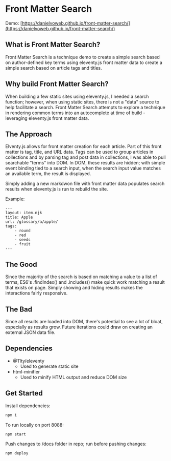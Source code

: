 # Front Matter Search

Demo: [https://danielvoweb.github.io/front-matter-search/](https://danielvoweb.github.io/front-matter-search/)

## What is Front Matter Search?

Front Matter Search is a technique demo to create a simple search based on author-defined key terms using eleventy.js front matter data to create a simple search based on article tags and titles.

## Why build Front Matter Search?

When building a few static sites using eleventy.js, I needed a search function; however, when using static sites, there is not a "data" source to help facilitate a search. Front Matter Search attempts to explore a technique in rendering common terms into an autocomplete at time of build - leveraging eleventy.js front matter data.

## The Approach

Elventy.js allows for front matter creation for each article. Part of this front matter is tag, title, and URL data. Tags can be used to group articles in collections and by parsing tag and post data in collections, I was able to pull searchable "terms" into DOM. In DOM, these results are hidden; with simple event binding tied to a search input, when the search input value matches an available term, the result is displayed.

Simply adding a new markdwon file with front matter data populates search results when eleventy.js is run to rebuild the site.

Example:

```
---
layout: item.njk
title: Apple
url: /glossary/a/apple/
tags:
    - round
    - red
    - seeds
    - fruit
---
```

## The Good

Since the majority of the search is based on matching a value to a list of terms, ES6's .findIndex() and .includes() make quick work matching a result that exists on page. Simply showing and hiding results makes the interactions fairly responsive.

## The Bad

Since all results are loaded into DOM, there's potential to see a lot of bloat, especially as results grow. Future iterations could draw on creating an external JSON data file.

## Dependencies

-   @11ty/eleventy
    -   Used to generate static site
-   html-minifier
    -   Used to minify HTML output and reduce DOM size

## Get Started

Install dependencies:

```js
npm i
```

To run locally on port 8088:

```js
npm start
```

Push changes to /docs folder in repo; run before pushing changes:

```js
npm deploy
```
